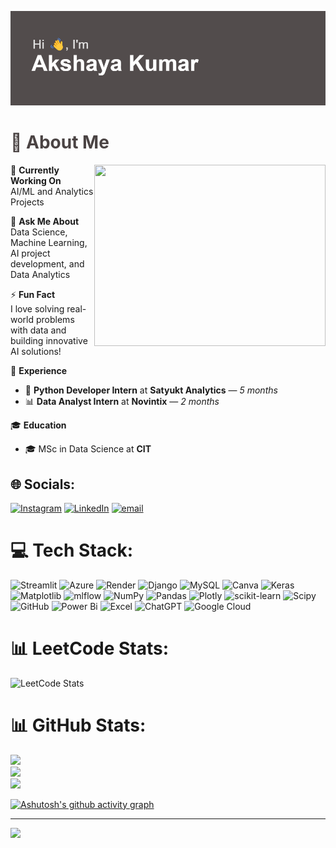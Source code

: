 ![Header1](./header1.png)

<h1 style="color:#4A4343;">💫 About Me</h1>

<!-- <img align="right" width="370" height="290" src="me.png"> -->
<img align="right" width="370" height="290" src="https://i.pinimg.com/originals/90/70/32/9070324cdfc07c68d60eed0c39e77573.gif">

🔭 **Currently Working On**  
AI/ML and Analytics Projects  

💬 **Ask Me About**  
Data Science, Machine Learning, AI project development, and Data Analytics  

⚡ **Fun Fact**  
I love solving real-world problems with data and building innovative AI solutions!  

💼 **Experience**  
- 🐍 **Python Developer Intern** at **Satyukt Analytics** — *5 months*  
- 📊 **Data Analyst Intern** at **Novintix** — *2 months*  

🎓 **Education**  
- 🎓 MSc in Data Science at **CIT**



## 🌐 Socials:
[![Instagram](https://img.shields.io/badge/Instagram-%23E4405F.svg?logo=Instagram&logoColor=white)](https://instagram.com/_akshaykumar._ak) [![LinkedIn](https://img.shields.io/badge/LinkedIn-%230077B5.svg?logo=linkedin&logoColor=white)](https://www.linkedin.com/in/akshay-kumar-b7a619225/) [![email](https://img.shields.io/badge/Email-D14836?logo=gmail&logoColor=white)](mailto:akshaykumar.smk7@gmail.com) 

# 💻 Tech Stack:
![Streamlit](https://img.shields.io/badge/Streamlit-%23FE4B4B.svg?style=flat&logo=streamlit&logoColor=white) ![Azure](https://img.shields.io/badge/azure-%230072C6.svg?style=flat&logo=microsoftazure&logoColor=white) ![Render](https://img.shields.io/badge/Render-%46E3B7.svg?style=flat&logo=render&logoColor=white) ![Django](https://img.shields.io/badge/django-%23092E20.svg?style=flat&logo=django&logoColor=white) ![MySQL](https://img.shields.io/badge/mysql-4479A1.svg?style=flat&logo=mysql&logoColor=white) ![Canva](https://img.shields.io/badge/Canva-%2300C4CC.svg?style=flat&logo=Canva&logoColor=white) ![Keras](https://img.shields.io/badge/Keras-%23D00000.svg?style=flat&logo=Keras&logoColor=white) ![Matplotlib](https://img.shields.io/badge/Matplotlib-%23ffffff.svg?style=flat&logo=Matplotlib&logoColor=black) ![mlflow](https://img.shields.io/badge/mlflow-%23d9ead3.svg?style=flat&logo=numpy&logoColor=blue) ![NumPy](https://img.shields.io/badge/numpy-%23013243.svg?style=flat&logo=numpy&logoColor=white) ![Pandas](https://img.shields.io/badge/pandas-%23150458.svg?style=flat&logo=pandas&logoColor=white) ![Plotly](https://img.shields.io/badge/Plotly-%233F4F75.svg?style=flat&logo=plotly&logoColor=white) ![scikit-learn](https://img.shields.io/badge/scikit--learn-%23F7931E.svg?style=flat&logo=scikit-learn&logoColor=white) ![Scipy](https://img.shields.io/badge/SciPy-%230C55A5.svg?style=flat&logo=scipy&logoColor=%white) ![GitHub](https://img.shields.io/badge/github-%23121011.svg?style=flat&logo=github&logoColor=white) ![Power Bi](https://img.shields.io/badge/power_bi-F2C811?style=flat&logo=powerbi&logoColor=black)
![Excel](https://img.shields.io/badge/Excel-%25234285F4.svg?style=for-the-badge&logo=excel&logoColor=white)
![ChatGPT](https://img.shields.io/badge/ChatGPT-74aa9c?style=for-the-badge&logo=openai&logoColor=white)
![Google Cloud](https://img.shields.io/badge/GoogleCloud-%234285F4.svg?style=for-the-badge&logo=google-cloud&logoColor=white)


# 📊 LeetCode Stats:
![LeetCode Stats](https://leetcard.jacoblin.cool/akshay00617737?theme=dark&font=Noto%20Sans%20Duployan&ext=heatmap)

# 📊 GitHub Stats:
<!-- ![](https://github-readme-stats.vercel.app/api?username=Akshaysmk07&theme=shadow_green&hide_border=false&include_all_commits=false&count_private=false)<br/>
![](https://nirzak-streak-stats.vercel.app/?user=Akshaysmk07&theme=shadow_green&hide_border=false)<br/>
![](https://github-readme-stats.vercel.app/api/top-langs/?username=Akshaysmk07&theme=shadow_green&hide_border=false&include_all_commits=false&count_private=false&layout=compact) -->

![](https://github-readme-stats.vercel.app/api?username=Akshaysmk07&theme=blue-green&hide_border=false&include_all_commits=true&count_private=true)<br/>
![](https://nirzak-streak-stats.vercel.app/?user=Akshaysmk07&theme=blue-green&hide_border=false)<br/>
![](https://github-readme-stats.vercel.app/api/top-langs/?username=Akshaysmk07&theme=blue-green&hide_border=false&include_all_commits=true&count_private=true&layout=compact)

[![Ashutosh's github activity graph](https://github-readme-activity-graph.vercel.app/graph?username=Akshaysmk07&bg_color=0d0d0d&color=ffffff&line=48920c&point=ffffff&area=true&hide_border=true)](https://github.com/ashutosh00710/github-readme-activity-graph)

---
[![](https://visitcount.itsvg.in/api?id=Akshaysmk07&icon=0&color=0)](https://visitcount.itsvg.in)



<!-- Proudly created with GPRM ( https://gprm.itsvg.in ) -->